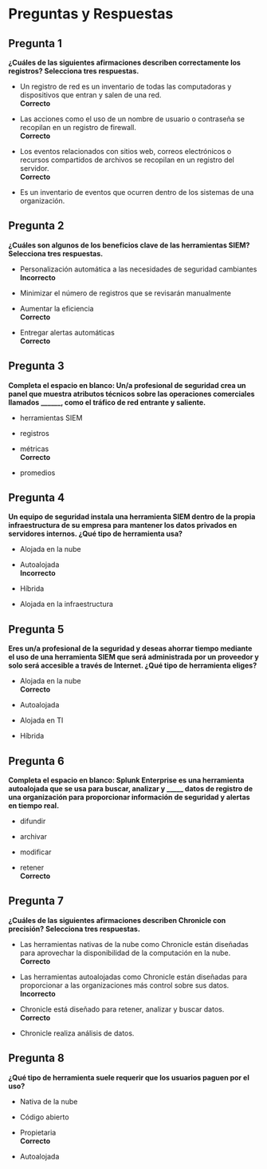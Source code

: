 # Preguntas y Respuestas

## Pregunta 1
**¿Cuáles de las siguientes afirmaciones describen correctamente los registros? Selecciona tres respuestas.**

- Un registro de red es un inventario de todas las computadoras y dispositivos que entran y salen de una red.  
  **Correcto**

- Las acciones como el uso de un nombre de usuario o contraseña se recopilan en un registro de firewall.  
  **Correcto**

- Los eventos relacionados con sitios web, correos electrónicos o recursos compartidos de archivos se recopilan en un registro del servidor.  
  **Correcto**

- Es un inventario de eventos que ocurren dentro de los sistemas de una organización.

## Pregunta 2
**¿Cuáles son algunos de los beneficios clave de las herramientas SIEM? Selecciona tres respuestas.**

- Personalización automática a las necesidades de seguridad cambiantes  
  **Incorrecto**

- Minimizar el número de registros que se revisarán manualmente

- Aumentar la eficiencia  
  **Correcto**

- Entregar alertas automáticas  
  **Correcto**

## Pregunta 3
**Completa el espacio en blanco: Un/a profesional de seguridad crea un panel que muestra atributos técnicos sobre las operaciones comerciales llamados ______, como el tráfico de red entrante y saliente.**

- herramientas SIEM

- registros

- métricas  
  **Correcto**

- promedios

## Pregunta 4
**Un equipo de seguridad instala una herramienta SIEM dentro de la propia infraestructura de su empresa para mantener los datos privados en servidores internos. ¿Qué tipo de herramienta usa?**

- Alojada en la nube

- Autoalojada  
  **Incorrecto**

- Híbrida

- Alojada en la infraestructura

## Pregunta 5
**Eres un/a profesional de la seguridad y deseas ahorrar tiempo mediante el uso de una herramienta SIEM que será administrada por un proveedor y solo será accesible a través de Internet. ¿Qué tipo de herramienta eliges?**

- Alojada en la nube  
  **Correcto**

- Autoalojada

- Alojada en TI

- Híbrida

## Pregunta 6
**Completa el espacio en blanco: Splunk Enterprise es una herramienta autoalojada que se usa para buscar, analizar y _____ datos de registro de una organización para proporcionar información de seguridad y alertas en tiempo real.**

- difundir

- archivar

- modificar

- retener  
  **Correcto**

## Pregunta 7
**¿Cuáles de las siguientes afirmaciones describen Chronicle con precisión? Selecciona tres respuestas.**

- Las herramientas nativas de la nube como Chronicle están diseñadas para aprovechar la disponibilidad de la computación en la nube.  
  **Correcto**

- Las herramientas autoalojadas como Chronicle están diseñadas para proporcionar a las organizaciones más control sobre sus datos.  
  **Incorrecto**

- Chronicle está diseñado para retener, analizar y buscar datos.  
  **Correcto**

- Chronicle realiza análisis de datos.

## Pregunta 8
**¿Qué tipo de herramienta suele requerir que los usuarios paguen por el uso?**

- Nativa de la nube

- Código abierto

- Propietaria  
  **Correcto**

- Autoalojada
